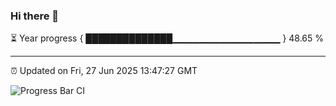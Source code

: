 ### Hi there 👋

⏳ Year progress { ██████████████▁▁▁▁▁▁▁▁▁▁▁▁▁▁▁▁ } 48.65 %

---

⏰ Updated on Fri, 27 Jun 2025 13:47:27 GMT

![Progress Bar CI](https://github.com/IshwaranRudhara/GIT-ACTION/workflows/Progress%20Bar%20CI/badge.svg)
